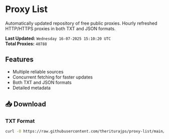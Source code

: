 # Proxy List

Automatically updated repository of free public proxies. Hourly refreshed HTTP/HTTPS proxies in both TXT and JSON formats.

**Last Updated:** `Wednesday 16-07-2025 15:10:20 UTC`  
**Total Proxies:** `40788`

## Features
- Multiple reliable sources
- Concurrent fetching for faster updates
- Both TXT and JSON formats
- Detailed metadata

## 📥 Download

### TXT Format
```bash
curl -O https://raw.githubusercontent.com/theriturajps/proxy-list/main/proxies.txt